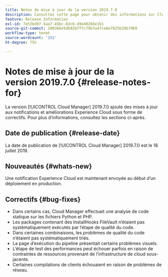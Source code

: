```yaml
---
title: Notes de mise à jour de la version 2019.7.0
description: Consultez cette page pour obtenir des informations sur Cloud Manager 2019.7.0.
feature: Release Information
exl-id: 7e53bd97-5aa7-45bc-83c6-49e40266e1b1
source-git-commit: 200366e5db92b7ffc79b7a47ce8e7825b29b7969
workflow-type: tm+mt
source-wordcount: '152'
ht-degree: 75%

---
```


# Notes de mise à jour de la version 2019.7.0 {#release-notes-for}

La version [!UICONTROL Cloud Manager] 2019.7.0 ajoute des mises à jour aux notifications et améliorations Experience Cloud sous forme de correctifs. Pour plus d’informations, consultez les sections ci-après.

## Date de publication {#release-date}

La date de publication de [!UICONTROL Cloud Manager] 2019.7.0 est le 18 juillet 2019.

## Nouveautés {#whats-new}

Une notification Experience Cloud est maintenant envoyée au début d’un déploiement en production.

## Correctifs {#bug-fixes}

* Dans certains cas, Cloud Manager effectuait une analyse de code statique sur les fichiers Python et PHP.
* Les packages contenant des InstallHooks FileVault n’étaient pas systématiquement exécutés par l’étape de qualité du code.
* Dans certaines combinaisons, les problèmes de qualité du code n’étaient pas systématiquement triés.
* La page d’exécution du pipeline présentait certains problèmes visuels.
* L’étape de test des performances peut échouer parfois en raison de contraintes de ressources provenant de l’infrastructure de cloud sous-jacente.
* Certaines compilations de clients échouaient en raison de problèmes de réseau.
